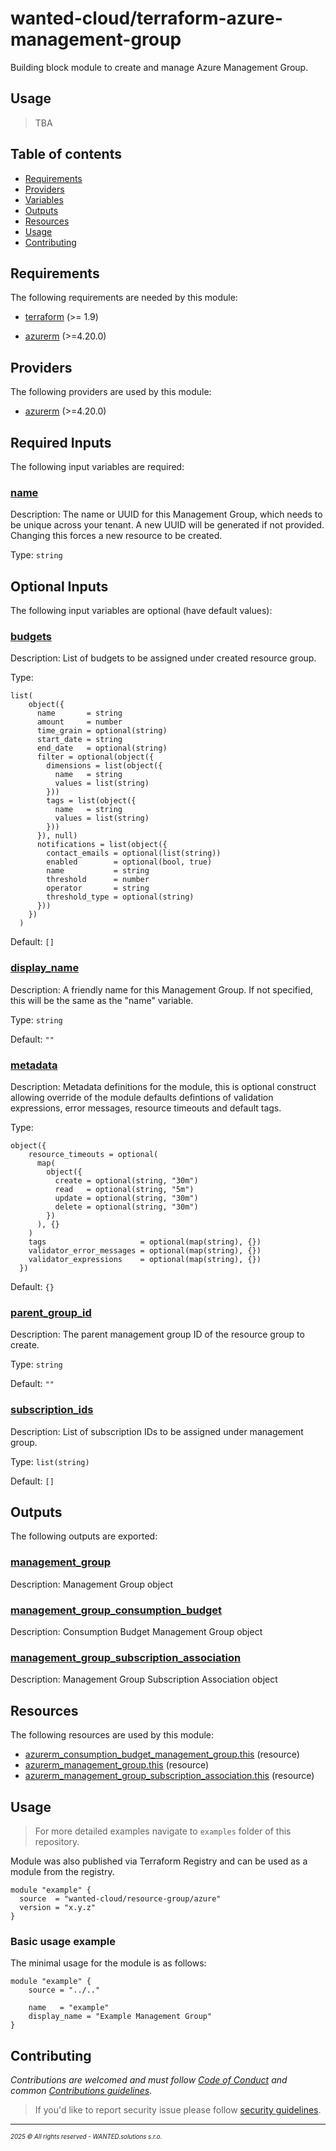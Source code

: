 <!-- BEGIN_TF_DOCS -->
# wanted-cloud/terraform-azure-management-group

Building block module to create and manage Azure Management Group.

## Usage

> TBA

## Table of contents

- [Requirements](#requirements)
- [Providers](#providers)
- [Variables](#inputs)
- [Outputs](#outputs)
- [Resources](#resources)
- [Usage](#usage)
- [Contributing](#contributing)

## Requirements

The following requirements are needed by this module:

- <a name="requirement_terraform"></a> [terraform](#requirement\_terraform) (>= 1.9)

- <a name="requirement_azurerm"></a> [azurerm](#requirement\_azurerm) (>=4.20.0)

## Providers

The following providers are used by this module:

- <a name="provider_azurerm"></a> [azurerm](#provider\_azurerm) (>=4.20.0)

## Required Inputs

The following input variables are required:

### <a name="input_name"></a> [name](#input\_name)

Description: The name or UUID for this Management Group, which needs to be unique across your tenant. A new UUID will be generated if not provided. Changing this forces a new resource to be created.

Type: `string`

## Optional Inputs

The following input variables are optional (have default values):

### <a name="input_budgets"></a> [budgets](#input\_budgets)

Description: List of budgets to be assigned under created resource group.

Type:

```hcl
list(
    object({
      name       = string
      amount     = number
      time_grain = optional(string)
      start_date = string
      end_date   = optional(string)
      filter = optional(object({
        dimensions = list(object({
          name   = string
          values = list(string)
        }))
        tags = list(object({
          name   = string
          values = list(string)
        }))
      }), null)
      notifications = list(object({
        contact_emails = optional(list(string))
        enabled        = optional(bool, true)
        name           = string
        threshold      = number
        operator       = string
        threshold_type = optional(string)
      }))
    })
  )
```

Default: `[]`

### <a name="input_display_name"></a> [display\_name](#input\_display\_name)

Description: A friendly name for this Management Group. If not specified, this will be the same as the "name" variable.

Type: `string`

Default: `""`

### <a name="input_metadata"></a> [metadata](#input\_metadata)

Description: Metadata definitions for the module, this is optional construct allowing override of the module defaults defintions of validation expressions, error messages, resource timeouts and default tags.

Type:

```hcl
object({
    resource_timeouts = optional(
      map(
        object({
          create = optional(string, "30m")
          read   = optional(string, "5m")
          update = optional(string, "30m")
          delete = optional(string, "30m")
        })
      ), {}
    )
    tags                     = optional(map(string), {})
    validator_error_messages = optional(map(string), {})
    validator_expressions    = optional(map(string), {})
  })
```

Default: `{}`

### <a name="input_parent_group_id"></a> [parent\_group\_id](#input\_parent\_group\_id)

Description: The parent management group ID of the resource group to create.

Type: `string`

Default: `""`

### <a name="input_subscription_ids"></a> [subscription\_ids](#input\_subscription\_ids)

Description: List of subscription IDs to be assigned under management group.

Type: `list(string)`

Default: `[]`

## Outputs

The following outputs are exported:

### <a name="output_management_group"></a> [management\_group](#output\_management\_group)

Description: Management Group object

### <a name="output_management_group_consumption_budget"></a> [management\_group\_consumption\_budget](#output\_management\_group\_consumption\_budget)

Description: Consumption Budget Management Group object

### <a name="output_management_group_subscription_association"></a> [management\_group\_subscription\_association](#output\_management\_group\_subscription\_association)

Description: Management Group Subscription Association object

## Resources

The following resources are used by this module:

- [azurerm_consumption_budget_management_group.this](https://registry.terraform.io/providers/hashicorp/azurerm/latest/docs/resources/consumption_budget_management_group) (resource)
- [azurerm_management_group.this](https://registry.terraform.io/providers/hashicorp/azurerm/latest/docs/resources/management_group) (resource)
- [azurerm_management_group_subscription_association.this](https://registry.terraform.io/providers/hashicorp/azurerm/latest/docs/resources/management_group_subscription_association) (resource)

## Usage

> For more detailed examples navigate to `examples` folder of this repository.

Module was also published via Terraform Registry and can be used as a module from the registry.

```hcl
module "example" {
  source  = "wanted-cloud/resource-group/azure"
  version = "x.y.z"
}
```

### Basic usage example

The minimal usage for the module is as follows:

```hcl
module "example" {
    source = "../.."
    
    name   = "example"
    display_name = "Example Management Group"
}
```
## Contributing

_Contributions are welcomed and must follow [Code of Conduct](https://github.com/wanted-cloud/.github?tab=coc-ov-file) and common [Contributions guidelines](https://github.com/wanted-cloud/.github/blob/main/docs/CONTRIBUTING.md)._

> If you'd like to report security issue please follow [security guidelines](https://github.com/wanted-cloud/.github?tab=security-ov-file).
---
<sup><sub>_2025 &copy; All rights reserved - WANTED.solutions s.r.o._</sub></sup>
<!-- END_TF_DOCS -->